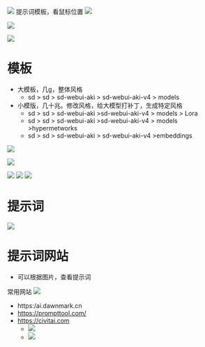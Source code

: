 ![](../photo/Pasted%20image%2020241224152819.png)
提示词模板，看鼠标位置
![](../photo/Pasted%20image%2020241224153004.png)

![](../photo/Pasted%20image%2020241210170513.png)

![](../photo/Pasted%20image%2020241210170939.png)

# 模板
- 大模板，几g，整体风格
	- sd > sd > sd-webui-aki > sd-webui-aki-v4 > models 
- 小模版，几十兆。修改风格，给大模型打补丁，生成特定风格
	-  sd > sd > sd-webui-aki >sd-webui-aki-v4 > models > Lora
	-  sd > sd > sd-webui-aki >sd-webui-aki-v4 > models >hypermetworks
	-  sd > sd > sd-webui-aki > sd-webui-aki-v4 >embeddings

![](../photo/Pasted%20image%2020241224153636.png)

![](../photo/Pasted%20image%2020241210174102.png)

![](../photo/Pasted%20image%2020241210182543.png)
![](../photo/Pasted%20image%2020241210182627.png)
![](../photo/Pasted%20image%2020241210182814.png)

# 提示词
![](../photo/Pasted%20image%2020241210163955.png)

# 提示词网站
- 可以根据图片，查看提示词

常用网站
![](../photo/Pasted%20image%2020241224152535.png)
- https:/ai.dawnmark.cn
- https://prompttool.com/
- https://civitai.com
	- ![](../photo/Pasted%20image%2020241210164351.png)
	- ![](../photo/Pasted%20image%2020241210164507.png)
